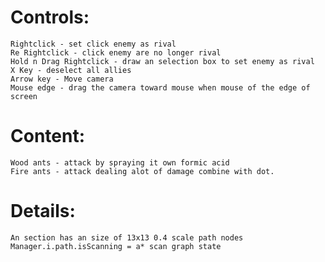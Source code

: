 # Controls:
	Rightclick - set click enemy as rival
	Re Rightclick - click enemy are no longer rival
	Hold n Drag Rightclick - draw an selection box to set enemy as rival
	X Key - deselect all allies
	Arrow key - Move camera
	Mouse edge - drag the camera toward mouse when mouse of the edge of screen 

# Content:
	Wood ants - attack by spraying it own formic acid
	Fire ants - attack dealing alot of damage combine with dot.

# Details:
	An section has an size of 13x13 0.4 scale path nodes
	Manager.i.path.isScanning = a* scan graph state